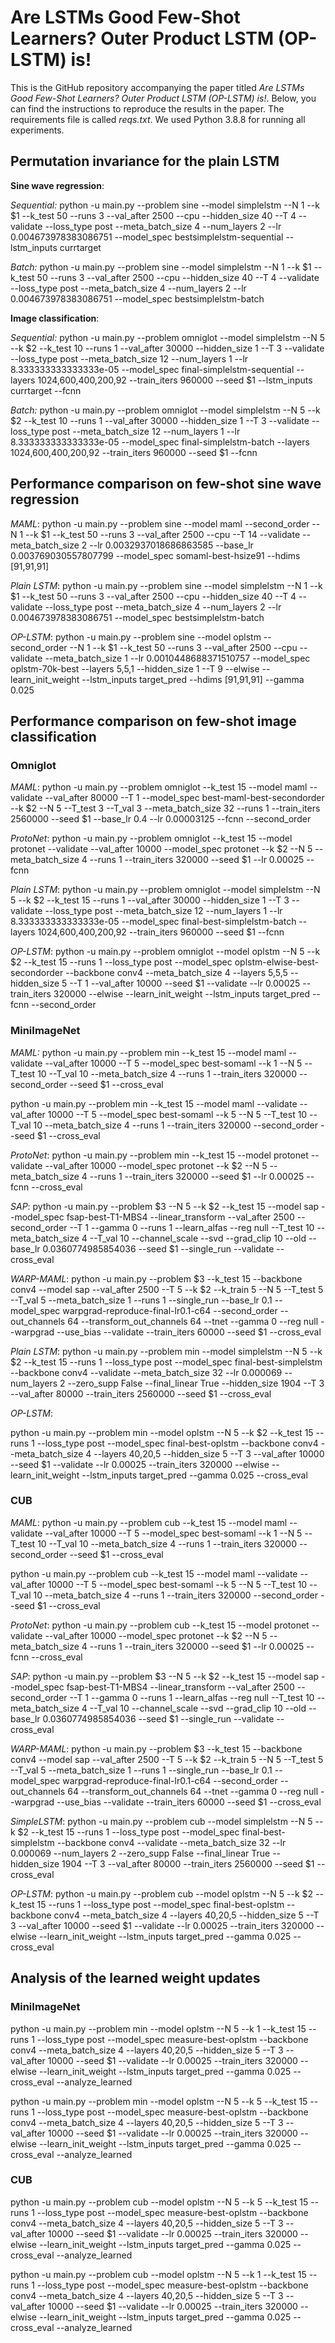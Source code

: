 # Are LSTMs Good Few-Shot Learners? Outer Product LSTM (OP-LSTM) is!

This is the GitHub repository accompanying the paper titled *Are LSTMs Good Few-Shot Learners? Outer Product LSTM (OP-LSTM) is!*. Below, you can find the instructions to reproduce the results in the paper. The requirements file is called *reqs.txt*. We used Python 3.8.8 for running all experiments. 



## Permutation invariance for the plain LSTM

**Sine wave regression**:

*Sequential:* 
python -u main.py --problem sine --model simplelstm --N 1 --k $1 --k_test 50 --runs 3 --val_after 2500 --cpu --hidden_size 40 --T 4 --validate --loss_type post --meta_batch_size 4 --num_layers 2 --lr 0.004673978383086751 --model_spec bestsimplelstm-sequential --lstm_inputs currtarget 

*Batch:* 
python -u main.py --problem sine --model simplelstm --N 1 --k $1 --k_test 50 --runs 3 --val_after 2500 --cpu --hidden_size 40 --T 4 --validate --loss_type post --meta_batch_size 4 --num_layers 2 --lr 0.004673978383086751 --model_spec bestsimplelstm-batch


**Image classification**:

*Sequential:* 
python -u main.py --problem omniglot --model simplelstm --N 5 --k $2 --k_test 10 --runs 1 --val_after 30000 --hidden_size 1 --T 3 --validate --loss_type post --meta_batch_size 12 --num_layers 1 --lr 8.333333333333333e-05 --model_spec final-simplelstm-sequential --layers 1024,600,400,200,92 --train_iters 960000 --seed $1 --lstm_inputs currtarget --fcnn

*Batch:*
python -u main.py --problem omniglot --model simplelstm --N 5 --k $2 --k_test 10 --runs 1 --val_after 30000 --hidden_size 1 --T 3 --validate --loss_type post --meta_batch_size 12 --num_layers 1 --lr 8.333333333333333e-05 --model_spec final-simplelstm-batch --layers 1024,600,400,200,92 --train_iters 960000 --seed $1 --fcnn


## Performance comparison on few-shot sine wave regression

*MAML*:
python -u main.py --problem sine --model maml --second_order --N 1 --k $1 --k_test 50 --runs 3 --val_after 2500 --cpu --T 14 --validate --meta_batch_size 2 --lr 0.0032937018686863585 --base_lr 0.003769030557807799 --model_spec somaml-best-hsize91 --hdims [91,91,91]

*Plain LSTM*: 
python -u main.py --problem sine --model simplelstm --N 1 --k $1 --k_test 50 --runs 3 --val_after 2500 --cpu --hidden_size 40 --T 4 --validate --loss_type post --meta_batch_size 4 --num_layers 2 --lr 0.004673978383086751 --model_spec bestsimplelstm-batch

*OP-LSTM*:
python -u main.py --problem sine --model oplstm --second_order --N 1 --k $1 --k_test 50 --runs 3 --val_after 2500 --cpu --validate --meta_batch_size 1 --lr 0.0010448688371510757 --model_spec oplstm-70k-best --layers 5,5,1 --hidden_size 1 --T 9 --elwise --learn_init_weight --lstm_inputs target_pred --hdims [91,91,91]  --gamma 0.025



## Performance comparison on few-shot image classification

### Omniglot
*MAML*:
python -u main.py --problem omniglot --k_test 15 --model maml --validate --val_after 80000 --T 1 --model_spec best-maml-best-secondorder --k $2 --N 5 --T_test 3 --T_val 3 --meta_batch_size 32 --runs 1 --train_iters 2560000 --seed $1 --base_lr 0.4 --lr 0.00003125 --fcnn --second_order 

*ProtoNet*:
python -u main.py --problem omniglot --k_test 15 --model protonet --validate --val_after 10000 --model_spec protonet --k $2 --N 5 --meta_batch_size 4 --runs 1 --train_iters 320000 --seed $1 --lr 0.00025 --fcnn 

*Plain LSTM*:
python -u main.py --problem omniglot --model simplelstm --N 5 --k $2 --k_test 15 --runs 1 --val_after 30000 --hidden_size 1 --T 3 --validate --loss_type post --meta_batch_size 12 --num_layers 1 --lr 8.333333333333333e-05 --model_spec final-best-simplelstm-batch --layers 1024,600,400,200,92 --train_iters 960000 --seed $1 --fcnn

*OP-LSTM*:
python -u main.py --problem omniglot --model oplstm --N 5 --k $2 --k_test 15 --runs 1  --loss_type post --model_spec oplstm-elwise-best-secondorder --backbone conv4 --meta_batch_size 4 --layers 5,5,5 --hidden_size 5 --T 1 --val_after 10000 --seed $1  --validate --lr 0.00025 --train_iters 320000 --elwise --learn_init_weight --lstm_inputs target_pred --fcnn --second_order 


### MiniImageNet

*MAML:*
python -u main.py --problem min --k_test 15 --model maml --validate --val_after 10000 --T 5 --model_spec best-somaml --k 1 --N 5 --T_test 10 --T_val 10 --meta_batch_size 4 --runs 1 --train_iters 320000 --second_order --seed $1 --cross_eval

python -u main.py --problem min --k_test 15 --model maml --validate --val_after 10000 --T 5 --model_spec best-somaml --k 5 --N 5 --T_test 10 --T_val 10 --meta_batch_size 4 --runs 1 --train_iters 320000 --second_order --seed $1 --cross_eval
 
 
 *ProtoNet*:
python -u main.py --problem min --k_test 15 --model protonet --validate --val_after 10000 --model_spec protonet --k $2 --N 5 --meta_batch_size 4 --runs 1 --train_iters 320000 --seed $1 --lr 0.00025 --fcnn --cross_eval

*SAP*:
python -u main.py --problem $3 --N 5 --k $2 --k_test 15 --model sap --model_spec fsap-best-T1-MBS4 --linear_transform --val_after 2500 --second_order --T 1 --gamma 0 --runs 1 --learn_alfas --reg null --T_test 10 --meta_batch_size 4 --T_val 10 --channel_scale --svd --grad_clip 10 --old --base_lr 0.0360774985854036 --seed $1 --single_run --validate --cross_eval  

*WARP-MAML*:
python -u main.py --problem $3 --k_test 15 --backbone conv4 --model sap --val_after 2500 --T 5 --k $2 --k_train 5 --N 5 --T_test 5 --T_val 5 --meta_batch_size 1 --runs 1 --single_run --base_lr 0.1 --model_spec warpgrad-reproduce-final-lr0.1-c64 --second_order --out_channels 64 --transform_out_channels 64 --tnet --gamma 0 --reg null --warpgrad --use_bias --validate --train_iters 60000 --seed $1 --cross_eval  

*Plain LSTM*:
python -u main.py --problem min --model simplelstm --N 5 --k $2 --k_test 15 --runs 1  --loss_type post --model_spec final-best-simplelstm --backbone conv4 --validate --meta_batch_size 32 --lr 0.000069 --num_layers 2 --zero_supp False --final_linear True --hidden_size 1904 --T 3 --val_after 80000 --train_iters 2560000 --seed $1 --cross_eval


*OP-LSTM*:

python -u main.py --problem min --model oplstm --N 5 --k $2 --k_test 15 --runs 1  --loss_type post --model_spec final-best-oplstm --backbone conv4 --meta_batch_size 4 --layers 40,20,5 --hidden_size 5 --T 3 --val_after 10000 --seed $1  --validate --lr 0.00025 --train_iters 320000 --elwise --learn_init_weight --lstm_inputs target_pred --gamma 0.025 --cross_eval

### CUB

*MAML*:
python -u main.py --problem cub --k_test 15 --model maml --validate --val_after 10000 --T 5 --model_spec best-somaml --k 1 --N 5 --T_test 10 --T_val 10 --meta_batch_size 4 --runs 1 --train_iters 320000 --second_order --seed $1 --cross_eval

python -u main.py --problem cub --k_test 15 --model maml --validate --val_after 10000 --T 5 --model_spec best-somaml --k 5 --N 5 --T_test 10 --T_val 10 --meta_batch_size 4 --runs 1 --train_iters 320000 --second_order --seed $1 --cross_eval

 *ProtoNet*:
python -u main.py --problem cub --k_test 15 --model protonet --validate --val_after 10000 --model_spec protonet --k $2 --N 5 --meta_batch_size 4 --runs 1 --train_iters 320000 --seed $1 --lr 0.00025 --fcnn --cross_eval

*SAP*:
python -u main.py --problem $3 --N 5 --k $2 --k_test 15 --model sap --model_spec fsap-best-T1-MBS4 --linear_transform --val_after 2500 --second_order --T 1 --gamma 0 --runs 1 --learn_alfas --reg null --T_test 10 --meta_batch_size 4 --T_val 10 --channel_scale --svd --grad_clip 10 --old --base_lr 0.0360774985854036 --seed $1 --single_run --validate --cross_eval  

*WARP-MAML*:
python -u main.py --problem $3 --k_test 15 --backbone conv4 --model sap --val_after 2500 --T 5 --k $2 --k_train 5 --N 5 --T_test 5 --T_val 5 --meta_batch_size 1 --runs 1 --single_run --base_lr 0.1 --model_spec warpgrad-reproduce-final-lr0.1-c64 --second_order --out_channels 64 --transform_out_channels 64 --tnet --gamma 0 --reg null --warpgrad --use_bias --validate --train_iters 60000 --seed $1 --cross_eval  

*SimpleLSTM*:
python -u main.py --problem cub --model simplelstm --N 5 --k $2 --k_test 15 --runs 1  --loss_type post --model_spec final-best-simplelstm --backbone conv4 --validate --meta_batch_size 32 --lr 0.000069 --num_layers 2 --zero_supp False --final_linear True --hidden_size 1904 --T 3 --val_after 80000 --train_iters 2560000 --seed $1 --cross_eval


*OP-LSTM*:
python -u main.py --problem cub --model oplstm --N 5 --k $2 --k_test 15 --runs 1  --loss_type post --model_spec final-best-oplstm --backbone conv4 --meta_batch_size 4 --layers 40,20,5 --hidden_size 5 --T 3 --val_after 10000 --seed $1  --validate --lr 0.00025 --train_iters 320000 --elwise --learn_init_weight --lstm_inputs target_pred --gamma 0.025 --cross_eval



## Analysis of the learned weight updates

### MiniImageNet

python -u main.py --problem min --model oplstm --N 5 --k 1 --k_test 15 --runs 1  --loss_type post --model_spec measure-best-oplstm --backbone conv4 --meta_batch_size 4 --layers 40,20,5 --hidden_size 5 --T 3 --val_after 10000 --seed $1  --validate --lr 0.00025 --train_iters 320000 --elwise --learn_init_weight --lstm_inputs target_pred --gamma 0.025 --cross_eval --analyze_learned



python -u main.py --problem min --model oplstm --N 5 --k 5 --k_test 15 --runs 1  --loss_type post --model_spec measure-best-oplstm --backbone conv4 --meta_batch_size 4 --layers 40,20,5 --hidden_size 5 --T 3 --val_after 10000 --seed $1  --validate --lr 0.00025 --train_iters 320000 --elwise --learn_init_weight --lstm_inputs target_pred --gamma 0.025 --cross_eval --analyze_learned

### CUB

python -u main.py --problem cub --model oplstm --N 5 --k 5 --k_test 15 --runs 1  --loss_type post --model_spec measure-best-oplstm --backbone conv4 --meta_batch_size 4 --layers 40,20,5 --hidden_size 5 --T 3 --val_after 10000 --seed $1  --validate --lr 0.00025 --train_iters 320000 --elwise --learn_init_weight --lstm_inputs target_pred --gamma 0.025 --cross_eval --analyze_learned



python -u main.py --problem cub --model oplstm --N 5 --k 1 --k_test 15 --runs 1  --loss_type post --model_spec measure-best-oplstm --backbone conv4 --meta_batch_size 4 --layers 40,20,5 --hidden_size 5 --T 3 --val_after 10000 --seed $1  --validate --lr 0.00025 --train_iters 320000 --elwise --learn_init_weight --lstm_inputs target_pred --gamma 0.025 --cross_eval --analyze_learned




